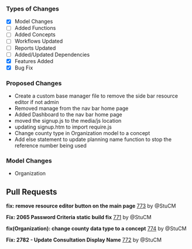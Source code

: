 ### Types of Changes
- [x] Model Changes
- [ ] Added Functions
- [ ] Added Concepts
- [ ] Workflows Updated
- [ ] Reports Updated
- [ ] Added/Updated Dependencies
- [x] Features Added
- [x] Bug Fix

### Proposed Changes
- Create a custom base manager file to remove the side bar resource editor if not admin
- Removed manage from the nav bar home page
- Added Dashboard to the nav bar home page
- moved the signup.js to the media/js location
- updating signup.htm to import require.js
- Change county type in Organization model to a concept
- Add else statement to update planning name function to stop the reference number being used

### Model Changes
- Organization

## Pull Requests

**fix: remove resource editor button on the main page**
[773](https://github.com/flaxandteal/coral-arches/pull/773) by @StuCM

**Fix: 2065 Password Criteria static build fix**
[771](https://github.com/flaxandteal/coral-arches/pull/771) by @StuCM

**fix(Organization): change county data type to a concept**
[774](https://github.com/flaxandteal/coral-arches/pull/774) by @StuCM

**Fix: 2782 - Update Consultation Display Name**
[772](https://github.com/flaxandteal/coral-arches/pull/772) by @StuCM

